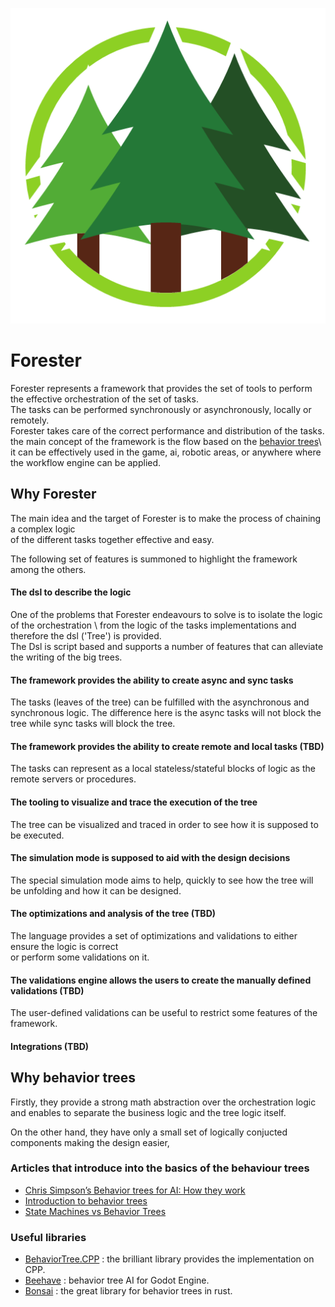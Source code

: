![logo.png](pics%2Flogo.png)

# Forester
Forester represents a framework that provides the set of tools to perform the effective orchestration of the set of tasks.\
The tasks can be performed synchronously or asynchronously, locally or remotely.\
Forester takes care of the correct performance and distribution of the tasks.\
the main concept of the framework
is the flow based on the [behavior trees](https://en.wikipedia.org/wiki/Behavior_tree_(artificial_intelligence,_robotics_and_control)#:~:text=A%20behavior%20tree%20is%20a,tasks%20in%20a%20modular%20fashion.)\
it can be effectively used in the game, ai, robotic areas, or anywhere where the workflow engine can be applied.

## Why Forester
The main idea and the target of Forester is to make the process of chaining a complex logic \
of the different tasks together effective and easy.

The following set of features is summoned to highlight the framework among the others. 
 
#### The dsl to describe the logic
One of the problems that Forester endeavours to solve is to isolate the logic of the orchestration \ 
from the logic of the tasks implementations and therefore the dsl ('Tree') is provided. \
The Dsl is script based and supports a number of features that can alleviate the writing of the big trees.

#### The framework provides the ability to create async and sync tasks
The tasks (leaves of the tree) can be fulfilled with the asynchronous and synchronous logic.
The difference here is the async tasks will not block the tree while sync tasks will block the tree.

#### The framework provides the ability to create remote and local tasks (TBD)
The tasks can represent as a local stateless/stateful blocks of logic as the remote servers or procedures.

#### The tooling to visualize and trace the execution of the tree
The tree can be visualized and traced in order to see how it is supposed to be executed.

#### The simulation mode is supposed to aid with the design decisions
The special simulation mode aims to help, quickly to see how the tree will be unfolding and how it can be designed.

#### The optimizations and analysis of the tree (TBD)
The language provides a set of optimizations and validations to either ensure the logic is correct \
or perform some validations on it.

#### The validations engine allows the users to create the manually defined validations (TBD)
The user-defined validations can be useful to restrict some features of the framework.  

#### Integrations (TBD)

## Why behavior trees
Firstly, they provide a strong math abstraction over the orchestration logic \
and enables to separate the business logic and the tree logic itself.

On the other hand, they have only a small set of logically conjucted components making the design easier,

### Articles that introduce into the basics of the behaviour trees
- [Chris Simpson’s Behavior trees for AI: How they work](https://outforafight.wordpress.com/2014/07/15/behaviour-behavior-trees-for-ai-dudes-part-1/)
- [Introduction to behavior trees](https://robohub.org/introduction-to-behavior-trees/)
- [State Machines vs Behavior Trees](https://www.polymathrobotics.com/blog/state-machines-vs-behavior-trees)

### Useful libraries
- [BehaviorTree.CPP](https://www.behaviortree.dev/) : the brilliant library provides the implementation on CPP.
- [Beehave](https://github.com/bitbrain/beehave) :  behavior tree AI for Godot Engine.
- [Bonsai](https://github.com/Sollimann/bonsai) : the great library for behavior trees in rust. 

